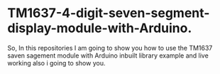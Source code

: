 # TM1637-4-digit-seven-segment-display-module-with-Arduino.

So, In this repositories I am going to show you how to use the TM1637 saven sagement
module with Arduino inbuilt library example and live working also i going to show you.
